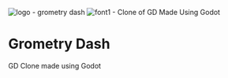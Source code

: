 ![logo - grometry dash](https://github.com/yuckdevchan/GDClone/assets/60288171/f2fec8dc-9715-4fd6-99b2-adcb55ba17f7)
![font1 - Clone of GD Made Using Godot](https://github.com/yuckdevchan/GDClone/assets/60288171/49077b2a-5cdb-478c-87de-fa4f76f23215)
# Grometry Dash
GD Clone made using Godot
